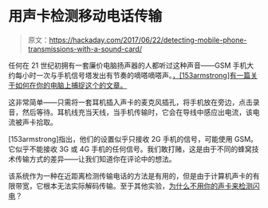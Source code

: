 # 用声卡检测移动电话传输

> 原文：<https://hackaday.com/2017/06/22/detecting-mobile-phone-transmissions-with-a-sound-card/>

任何在 21 世纪初拥有一套廉价电脑扬声器的人都听过这种声音——GSM 手机大约每小时一次与手机信号塔发出有节奏的嘀嗒嘀嗒声。[，[153armstrong]有一篇关于如何在你的电脑上捕捉这个的文章。](https://thehackerdiary.wordpress.com/2017/05/18/simple-mobile-phone-detector-using-headphone-jack/)

这非常简单——只需将一套耳机插入声卡的麦克风插孔，将手机放在旁边，点击录音，然后等待。耳机线充当天线，当手机传输时，它会在导线中感应出电流，该电流被声卡拾取。

[153armstrong]指出，他们的设置似乎只接收 2G 手机的信号，可能使用 GSM。它似乎不能接收 3G 或 4G 手机的任何信号。我们敢打赌，这是由于不同的蜂窝技术传输方式的差异——让我们知道你在评论中的想法。

该系统作为一种在近距离检测传输电话的方法是有用的，但是由于计算机声卡的有限带宽，它根本无法实际解码传输。至于其他实验，[为什么不用你的声卡来检测闪电](http://hackaday.com/2017/06/10/detect-lightning-strikes-with-audio-equipment/)？